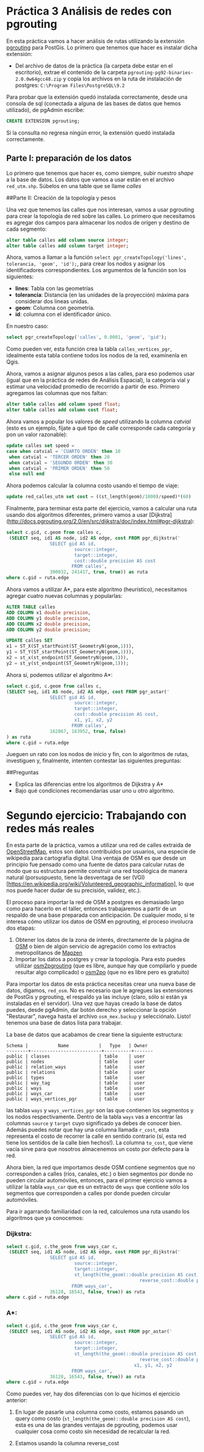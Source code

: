 Práctica 3 Análisis de redes con pgrouting
=========

En esta práctica vamos a hacer análisis de rutas utilizando la extensión [pgrouting](http://pgrouting.org/) para PostGis. Lo primero que tenemos que hacer es instalar dicha extensión:

* Del archivo de datos de la práctica (la carpeta debe estar en el escritorio), extrae el contenido de la carpeta `pgrouting-pg92-binaries-2.0.0w64gcc48.zip` y copia los archivos en la ruta de instalación de postgres: `C:\Program Files\PostgreSQL\9.2`

Para probar que la extensión quedó instalada correctamente, desde una consola de sql (conectada a alguna de las bases de datos que hemos utilizado), de pgAdmin escribe:

````sql
CREATE EXTENSION pgrouting;
````

Si la consulta no regresa ningún error, la extensión quedó instalada correctamente.

## Parte I: preparación de los datos

Lo primero que tenemos que hacer es, como siempre, subir nuestro _shape_ a la base de datos. Los datos que vamos a usar están en el archivo `red_utm.shp`. Súbelos en una table que se llame _calles_

##Parte II: Creación de la topología y pesos

Una vez que tenemos las calles que nos interesan, vamos a usar pgrouting para crear la topología de red sobre las calles. Lo primero que necesitamos es agregar dos campos para almacenar los nodos de orígen y destino de cada segmento:

````sql
alter table calles add column source integer;
alter table calles add column target integer;
````

Ahora, vamos a llamar a la función `select pgr_createTopology('lines', tolerancia, 'geom', 'id');`, para crear los nodos y asignar los identificadores correspondientes. Los argumentos de la función son los siguientes:

+ **lines**: Tabla con las geometrías
+ **tolerancia**: Distancia (en las unidades de la proyección) máxima para considerar dos lineas unidas.
+ **geom**: Columna con geometría.
+ **id**: columna con el identificador único.

En nuestro caso:

````sql
select pgr_createTopology('calles', 0.0001, 'geom', 'gid');
````

Como pueden ver, esta función crea la tabla `calles_vertices_pgr`, idealmente esta tabla contiene todos los nodos de la red, examínenla en Qgis.

Ahora, vamos a asignar algunos pesos a las calles, para eso podemos usar (igual que en la práctica de redes de Análisis Espacial), la categoría vial y estimar una velocidad promedio de recorrido a partir de eso. Primero agregamos las columnas que nos faltan:

````sql
alter table calles add column speed float;
alter table calles add column cost float;
````

Ahora vamos a popular los valores de _speed_ utilizando la columna _catvial_ (esto es un ejemplo, fíjate a qué tipo de calle corresponde cada categoría y pon un valor razonable):

````sql
update calles set speed =
case when catvial = 'CUARTO ORDEN' then 10
 when catvial = 'TERCER ORDEN' then 20
 when catvial = 'SEGUNDO ORDEN' then 30
 when catvial = 'PRIMER ORDEN' then 50
 else null end
````

Ahora podemos calcular la columna costo usando el tiempo de viaje:

````sql
update red_calles_utm set cost = ((st_length(geom)/1000)/speed)*(60)
````

Finalmente, para terminar esta parte del ejercicio, vamos a calcular una ruta usando dos algoritmos diferentes, primero vamos a usar [Dijkstra] (http://docs.pgrouting.org/2.0/en/src/dijkstra/doc/index.html#pgr-dijkstra):

````sql
select c.gid, c.geom from calles c,
 (SELECT seq, id1 AS node, id2 AS edge, cost FROM pgr_dijkstra('
                SELECT gid AS id,
                         source::integer,
                         target::integer,
                         cost::double precision AS cost
                        FROM calles',
                300032, 241417, true, true)) as ruta
where c.gid = ruta.edge
````

Ahora vamos a utilizar  A*, para este algoritmo (heurístico), necesitamos agregar cuatro nuevas columnas y popularlas:

````sql
ALTER TABLE calles
ADD COLUMN x1 double precision,
ADD COLUMN y1 double precision,
ADD COLUMN x2 double precision,
ADD COLUMN y2 double precision;

UPDATE calles SET
x1 = ST_X(ST_startPoint(ST_GeometryN(geom,1))),
y1 = ST_Y(ST_startPoint(ST_GeometryN(geom,1))),
x2 = st_x(st_endpoint(ST_GeometryN(geom,1))),
y2 = st_y(st_endpoint(ST_GeometryN(geom,1)));
````

Ahora sí, podemos utilizar el algoritmo A*:

````sql
select c.gid, c.geom from calles c,
(SELECT seq, id1 AS node, id2 AS edge, cost FROM pgr_astar('
                SELECT gid AS id,
                         source::integer,
                         target::integer,
                         cost::double precision AS cost,
                         x1, y1, x2, y2
                        FROM calles',
                162867, 163952, true, false)
) as ruta
where c.gid = ruta.edge
````
Jueguen un rato con los nodos de inicio y fin, con lo algoritmos de rutas, investiguen y, finalmente, intenten contestar las siguientes preguntas:

##Preguntas

+ Explica las diferencias entre los algoritmos de Dijkstra y A*
+ Bajo qué condiciones recomendarías usar uno u otro algoritmo.


# Segundo ejercicio: Trabajando con redes más reales

En esta parte de la práctica, vamos a utilizar una red de calles extraida de [OpenStreetMap](https://www.openstreetmap.org/), estos son datos contribuidos por usuarios, una especie de wikipedia para cartografía digital. Una ventaja de OSM es que desde un principio fue pensado como una fuente de datos para calcular rutas de modo que su estructura permite construir una red topológica de manera natural (porsuspuesto, tiene la desventaga de ser (VGI)[https://en.wikipedia.org/wiki/Volunteered_geographic_information], lo que nos puede hacer dudar de su precisión, validez, etc.).

El proceso para importar la red de OSM a postgres es demasiado largo como para hacerlo en el taller, entonces trabajaremos a partir de un respaldo de una base preparada con anticipación. De cualquier modo, si te interesa cómo utilizar los datos de OSM en pgrouting, el proceso involucra dos etapas:

1. Obtener los datos de la zona de interés, directamente de la página de [OSM](https://www.openstreetmap.org/) o bien de algún servicio de agregación como los extractos metropolitanos de [Mapzen](https://mapzen.com/data/metro-extracts)
2. Importar los datos a postgres y crear la topología. Para esto puedes utilizar [osm2pgrouting](http://pgrouting.org/docs/tools/osm2pgrouting.html) (que es libre, aunque hay que compilarlo y puede resultar algo complicado) o [osm2po](http://osm2po.de/) (que no es libre pero es gratuito)

Para importar los datos de esta práctica necesitas crear una nueva base de datos, digamos, `red_osm`. No es necesario que le agregues las extensiones de PostGis y pgrouting, el respaldo ya las incluye (claro, sólo si están ya instaladas en el servidor). Una vez que hayas creado la base de datos puedes, desde pgAdmin, dar botón derecho y seleccionar la opción "Restaurar", navega hasta el archivo `osm_mex.backup` y selecciónalo. Listo! tenemos una base de datos lista para trabajar.

La base de datos que acabamos de crear tiene la siguiente estructura:

````
Schema |           Name           |   Type   | Owner
--------+--------------------------+----------+-------
public | classes                  | table    | user
public | nodes                    | table    | user
public | relation_ways            | table    | user
public | relations                | table    | user
public | types                    | table    | user
public | way_tag                  | table    | user
public | ways                     | table    | user
public | ways_car                 | table    | user
public | ways_vertices_pgr        | table    | user

````
las tablas `ways` y `ways_vertices_pgr` son las que contienen los segmentos y los nodos respectivamente. Dentro de la tabla `ways` vas a encontrar las columnas `source` y `target` cuyo significado ya debes de conocer bien. Además puedes notar que hay una columna llamada `r_cost`, esta representa el costo de recorrer la calle en sentido contrario (sí, esta red tiene los sentidos de la calle bien hechos!). La columna `to_cost`, que viene vacía sirve para que nosotros almacenemos un costo por defecto para la red.  

Ahora bien, la red que importamos desde OSM contiene segmentos que no corresponden a calles (ríos, canales, etc.) o bien segmentos por donde no pueden circular automóviles, entonces, para el primer ejercicio vamos a utilizar la tabla `ways_car` que es un extracto de `ways` que contiene sólo los segmentos que corresponden a calles por donde pueden circular automóviles.

Para ir agarrando familiaridad con la red, calculemos una ruta usando los algoritmos que ya conocemos:

### Dijkstra:

````sql
select c.gid, c.the_geom from ways_car c,
 (SELECT seq, id1 AS node, id2 AS edge, cost FROM pgr_dijkstra('
                SELECT gid AS id,
                         source::integer,
                         target::integer,
                         st_length(the_geom)::double precision AS cost,
												 reverse_cost::double precision AS reverse_cost
                        FROM ways_car',
                36128, 16543, false, true)) as ruta
where c.gid = ruta.edge
````

### A*:

````sql
select c.gid, c.the_geom from ways_car c,
 (SELECT seq, id1 AS node, id2 AS edge, cost FROM pgr_astar('
                SELECT gid AS id,
                         source::integer,
                         target::integer,
                         st_length(the_geom)::double precision AS cost,
												 reverse_cost::double precision AS reverse_cost,
											   x1, y1, x2, y2
                        FROM ways_car',
                36128, 16543, false, true)) as ruta
where c.gid = ruta.edge
````

Como puedes ver, hay dos diferencias con lo que hicimos el ejercicio anterior:

1. En lugar de pasarle una columna como costo, estamos pasando un query como costo (`st_length(the_geom)::double precision AS cost`), esta es una de las grandes ventajas de pgrouting, podemos usar cualquier cosa como costo sin necesidad de recalcular la red.

2. Estamos usando la columna reverse_cost
